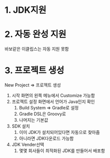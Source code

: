 # 1. JDK지원 

# 2. 자동 완성 지원
바보같은 이클립스는 자동 지원 못함

# 3. 프로젝트 생성
New Project => 프로젝트 생성
1. 시작 화면의 왼쪽 메뉴에서 Customize 가능함
2. 프로젝트 설정 화면에서 언어가 Java인지 확인
	1. Build System => Gradle로 설정
	2. Gradle DSL은 Groovy로
	3. 나머지는 기본값
3. SDK 설치
	1. 이미 JDK가 설치되어있다면 자동으로 찾아줌
	2. 아니라면 JDK다운로드 가능함
4. JDK Vender선택
	1. 몇몇 회사들이 최적화된 JDK를 만들어서 배포함